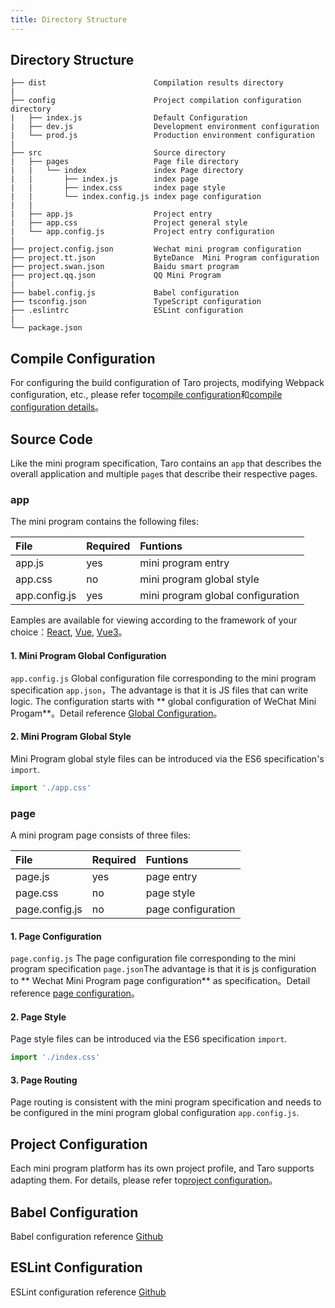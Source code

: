 ```yaml
---
title: Directory Structure
---
```


## Directory Structure

    ├── dist                        Compilation results directory
    |
    ├── config                      Project compilation configuration directory
    |   ├── index.js                Default Configuration
    |   ├── dev.js                  Development environment configuration
    |   └── prod.js                 Production environment configuration
    |
    ├── src                         Source directory
    |   ├── pages                   Page file directory
    |   |   └── index               index Page directory
    |   |       ├── index.js        index page
    |   |       ├── index.css       index page style
    |   |       └── index.config.js index page configuration
    |   |
    |   ├── app.js                  Project entry
    |   ├── app.css                 Project general style
    |   └── app.config.js           Project entry configuration
    |
    ├── project.config.json         Wechat mini program configuration
    ├── project.tt.json             ByteDance  Mini Program configuration
    ├── project.swan.json           Baidu smart program
    ├── project.qq.json             QQ Mini Program
    |
    ├── babel.config.js             Babel configuration
    ├── tsconfig.json               TypeScript configuration
    ├── .eslintrc                   ESLint configuration
    |
    └── package.json

## Compile Configuration

For configuring the build configuration of Taro projects, modifying Webpack configuration, etc., please refer to[compile configuration](./config)和[compile configuration details](./config-detail)。

## Source Code

Like the mini program specification, Taro contains an `app` that describes the overall application and multiple `page`s that describe their respective pages.

### app

The mini program contains the following files:

| File          | Required | Funtions                          |
| :------------ | :------- | :-------------------------------- |
| app.js        | yes      | mini program entry                |
| app.css       | no       | mini program global style         |
| app.config.js | yes      | mini program global configuration |

Eamples are available for viewing according to the framework of your choice：[React](./react-overall), [Vue](./vue-overall), [Vue3](./vue3)。

#### 1. Mini Program Global Configuration

`app.config.js` Global configuration file corresponding to the mini program specification `app.json`，The advantage is that it is JS files that can write logic. The configuration starts with ** global configuration of WeChat Mini Progam**。Detail reference [Global Configuration](./app-config)。

#### 2. Mini Program Global Style

Mini Program global style files can be introduced via the ES6 specification's `import`.

```js title="app.js"
import './app.css'
```

### page

A mini program page consists of three files:

| File           | Required | Funtions           |
| :------------- | :------- | :----------------- |
| page.js        | yes      | page entry         |
| page.css       | no       | page style         |
| page.config.js | no       | page configuration |

#### 1. Page Configuration

`page.config.js` The page configuration file corresponding to the mini program specification `page.json`The advantage is that it is js configuration to ** Wechat Mini Program page configuration** as specification。Detail reference [page configuration](./page-config)。

#### 2. Page Style

Page style files can be introduced via the ES6 specification `import`.

```js title="pages/index/index.js"
import './index.css'
```

#### 3. Page Routing

Page routing is consistent with the mini program specification and needs to be configured in the mini program global configuration `app.config.js`.

## Project Configuration

Each mini program platform has its own project profile, and Taro supports adapting them. For details, please refer to[project configuration](./project-config)。

## Babel Configuration

Babel configuration reference [Github](https://github.com/NervJS/taro/blob/next/packages/babel-preset-taro/index.js)

## ESLint Configuration

ESLint configuration reference [Github](https://github.com/NervJS/taro/blob/next/packages/eslint-plugin-taro/index.js)
